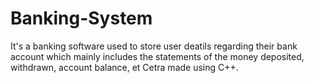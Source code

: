 # Banking-System
It's a banking software used to store user deatils regarding their bank account which mainly includes the statements of the money deposited, withdrawn, account balance, et Cetra made using C++.
